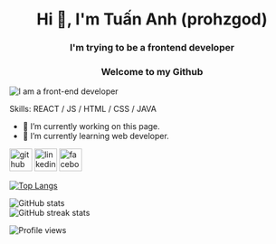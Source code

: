 <h1 align="center">Hi 👋, I'm Tuấn Anh (prohzgod)</h1>
<h3 align="center">I'm trying to be a frontend developer</h3>
<h3 align="center">Welcome to my Github</h3>

![I am a front-end developer](https://images.unsplash.com/photo-1645624364586-2a12e00fd2d9?ixlib=rb-1.2.1&ixid=MnwxMjA3fDB8MHxwaG90by1wYWdlfHx8fGVufDB8fHx8&auto=format&fit=crop&w=1371&q=80)



Skills: REACT / JS / HTML / CSS / JAVA

- 🔭 I’m currently working on this page. 
- 🌱 I’m currently learning web developer. 


[<img src='https://cdn.jsdelivr.net/npm/simple-icons@3.0.1/icons/github.svg' alt='github' height='40'>](https://github.com/PROHZGOD)  [<img src='https://cdn.jsdelivr.net/npm/simple-icons@3.0.1/icons/linkedin.svg' alt='linkedin' height='40'>](https://www.linkedin.com/in/0912-tuan-anh/)  [<img src='https://cdn.jsdelivr.net/npm/simple-icons@3.0.1/icons/facebook.svg' alt='facebook' height='40'>](https://www.facebook.com/prohzgod)  

 [![Top Langs](https://github-readme-stats.vercel.app/api/top-langs/?username=PROHZGOD)](https://github.com/anuraghazra/github-readme-stats)

![GitHub stats](https://github-readme-stats.vercel.app/api?username=PROHZGOD&show_icons=true)  
![GitHub streak stats](https://github-readme-streak-stats.herokuapp.com/?user=PROHZGOD)  

![Profile views](https://gpvc.arturio.dev/PROHZGOD)  
